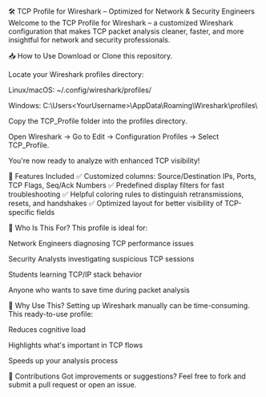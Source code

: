 🛠️ TCP Profile for Wireshark – Optimized for Network & Security Engineers
Welcome to the TCP Profile for Wireshark – a customized Wireshark configuration that makes TCP packet analysis cleaner, faster, and more insightful for network and security professionals.




📥 How to Use
Download or Clone this repository.

Locate your Wireshark profiles directory:

Linux/macOS: ~/.config/wireshark/profiles/

Windows: C:\Users\<YourUsername>\AppData\Roaming\Wireshark\profiles\

Copy the TCP_Profile folder into the profiles directory.

Open Wireshark → Go to Edit → Configuration Profiles → Select TCP_Profile.

You're now ready to analyze with enhanced TCP visibility!

🚀 Features Included
✅ Customized columns: Source/Destination IPs, Ports, TCP Flags, Seq/Ack Numbers
✅ Predefined display filters for fast troubleshooting
✅ Helpful coloring rules to distinguish retransmissions, resets, and handshakes
✅ Optimized layout for better visibility of TCP-specific fields

👤 Who Is This For?
This profile is ideal for:

Network Engineers diagnosing TCP performance issues

Security Analysts investigating suspicious TCP sessions

Students learning TCP/IP stack behavior

Anyone who wants to save time during packet analysis

🧠 Why Use This?
Setting up Wireshark manually can be time-consuming. This ready-to-use profile:

Reduces cognitive load

Highlights what's important in TCP flows

Speeds up your analysis process

🙌 Contributions
Got improvements or suggestions? Feel free to fork and submit a pull request or open an issue.
